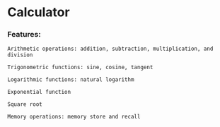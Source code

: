 # Calculator
<h3>Features:</h3>

    Arithmetic operations: addition, subtraction, multiplication, and division

    Trigonometric functions: sine, cosine, tangent

    Logarithmic functions: natural logarithm

    Exponential function

    Square root 

    Memory operations: memory store and recall
